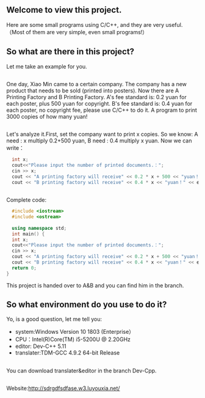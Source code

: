 ## Welcome to view this project.
Here are some small programs using C/C++, and they are very useful.（Most of them are very simple, even small programs!）
## So what are there in this project?
Let me take an example for you.
## 
One day, Xiao Min came to a certain company. The company has a new product that needs to be sold (printed into posters). Now there are A Printing Factory and B Printing Factory. A's fee standard is: 0.2 yuan for each poster, plus 500 yuan for copyright. B's fee standard is: 0.4 yuan for each poster, no copyright fee, please use C/C++ to do it. A program to print 3000 copies of how many yuan!
## 
Let's analyze it.First, set the company want to print x copies. So we know: A need : x multiply 0.2+500 yuan, B need : 0.4  multiply x yuan.
Now we can write：
```C++
  int x;
  cout<<"Please input the number of printed documents.：";
  cin >> x;
  cout << "A printing factory will receive" << 0.2 * x + 500 << "yuan！" << endl;
  cout << "B printing factory will receive" << 0.4 * x << "yuan！" << endl;  
```
##
Complete code:
```C++
  #include <iostream>
  #include <ostream>
  
  using namespace std;
  int main() {
  int x;
  cout<<"Please input the number of printed documents.：";
  cin >> x;
  cout << "A printing factory will receive" << 0.2 * x + 500 << "yuan！" << endl;
  cout << "B printing factory will receive" << 0.4 * x << "yuan！" << endl;  
  return 0;
}
```
This project is handed over to A&B and you can find him in the branch.
## So what environment do you use to do it?
Yo, is a good question, let me tell you:
* system:Windows Version 10 1803  (Enterprise）
* CPU：Intel(R)Core(TM) i5-5200U @ 2.20GHz
* editor: Dev-C++ 5.11
* translater:TDM-GCC 4.9.2 64-bit Release
##
You can download translater&editor in the branch Dev-Cpp.
##
Website:http://sdrgdfsdfase.w3.luyouxia.net/
